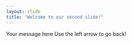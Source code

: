 ```yaml
---
layout: slide
title: "Welcome to our second slide!"
---
```

Your message here
Use the left arrow to go back!
